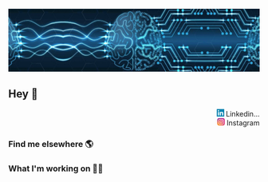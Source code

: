 ![Foto de Capa](images/foto-de-capa.jpeg)

## Hey 👋

<div align="right">
  <a href="https://www.linkedin.com/in/gabrielcaussi/"><img src="images/linkedin-icon.svg" alt="linkedin" width="15"/></a> Linkedin...<br>
  <a href="https://www.instagram.com/g_caussi/"><img src="images/instagram-icon.svg" alt="instagram" width="15"/></a> Instagram
</div>

### Find me elsewhere 🌎

### What I'm working on 👨‍💻

<!--
**gcaussi/gcaussi** is a ✨ _special_ ✨ repository because its `README.md` (this file) appears on your GitHub profile.

Here are some ideas to get you started:

- 🔭 I’m currently working on ...
- 🌱 I’m currently learning ...
- 👯 I’m looking to collaborate on ...
- 🤔 I’m looking for help with ...
- 💬 Ask me about ...
- 📫 How to reach me: ...
- 😄 Pronouns: ...
- ⚡ Fun fact: ...
-->
